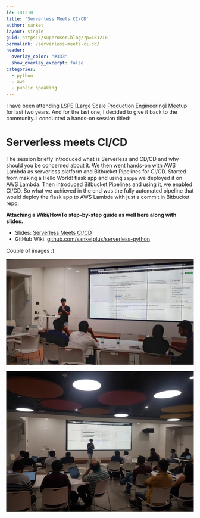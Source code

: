 ```yaml
---
id: 181210
title: 'Serverless Meets CI/CD'
author: sanket
layout: single
guid: https://superuser.blog/?p=181210
permalink: /serverless-meets-ci-cd/
header:
  overlay_color: "#333"
  show_overlay_excerpt: false
categories:
  - python
  - aws
  - public speaking
---
```


I have been attending [LSPE [Large Scale Production Engineering] Meetup](https://www.meetup.com/lspe-in/events/qvgqgdyxqblb/) for last two years. And for the last one, I decided to give it back to the community. I conducted a hands-on session titled:

# Serverless meets CI/CD

The session briefly introduced what is Serverless and CD/CD and why should you be concerned about it. We then went hands-on with AWS Lambda as serverless platform and Bitbucket Pipelines for CI/CD. Started from making a Hello World! flask app and using `zappa` we deployed it on AWS Lambda. Then introduced Bitbucket Pipelines and using it, we enabled CI/CD. So what we achieved in the end was the fully automated pipeline that would deploy the flask app to AWS Lambda with just a commit in Bitbucket repo. 

**Attaching a Wiki/HowTo step-by-step guide as well here along with slides.**

 - Slides: [Serverless Meets CI/CD](https://docs.google.com/presentation/d/1FuqHG3Dr7fm9g2yyrNsqeKJtl22esPjjZvxlSb7jljc/edit?usp=sharing) 
 - GitHub Wiki: [github.com/sanketplus/serverless-python](https://github.com/sanketplus/serverless-python/wiki/Serverless-meets-CI-CD)

Couple of images :)

![LSPE Image 2](/assets/images/lspe_1.jpeg)

![LSPE Image 1](/assets/images/lspe.jpeg)
